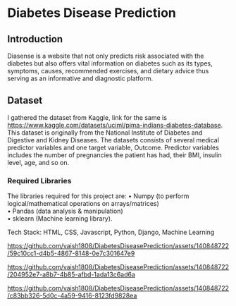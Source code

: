 # Diabetes Disease Prediction
## Introduction
Diasense is a website that not only predicts risk associated with the diabetes but also offers vital information on diabetes such as its
types, symptoms, causes, recommended exercises, and dietary advice thus serving as an informative and diagnostic
platform.

## Dataset
I gathered the dataset from Kaggle, link for the same is https://www.kaggle.com/datasets/uciml/pima-indians-diabetes-database. This dataset is originally from the National Institute of Diabetes and Digestive and Kidney Diseases. The datasets consists of several medical predictor variables and one target variable, Outcome. Predictor variables includes the number of pregnancies the patient has had, their BMI, insulin level, age, and so on.

### Required Libraries
The libraries required for this project are:
• Numpy (to perform logical/mathematical operations on arrays/matrices)<br>
• Pandas (data analysis & manipulation)<br>
• sklearn (Machine learning library).

Tech Stack: HTML, CSS, Javascript, Python, Django, Machine Learning


https://github.com/vaish1808/DiabetesDiseasePrediction/assets/140848722/59c10cc1-d4b5-4867-8148-0e7c301647e9

https://github.com/vaish1808/DiabetesDiseasePrediction/assets/140848722/204952e7-a8b7-4b85-afbd-1ada13c6ad6a


https://github.com/vaish1808/DiabetesDiseasePrediction/assets/140848722/c83bb326-5d0c-4a59-9416-8123fd9828ea





